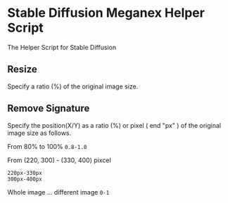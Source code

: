 # Stable Diffusion Meganex Helper Script

The Helper Script for Stable Diffusion

## Resize

Specify a ratio (%) of the original image size.

## Remove Signature

Specify the position(X/Y) as a ratio (%) or pixel ( end "px" ) of the original image size as follows.

From 80% to 100%
`0.8-1.0`

From (220, 300) - (330, 400) pixcel
```
220px-330px
300px-400px
```

Whole image ... different image
`0-1`
